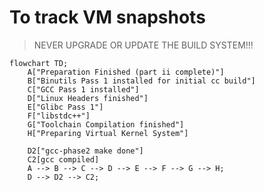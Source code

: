 # To track VM snapshots

> NEVER UPGRADE OR UPDATE THE BUILD SYSTEM!!! 

```mermaid
flowchart TD;
    A["Preparation Finished (part ii complete)"]
    B["Binutils Pass 1 installed for initial cc build"]
    C["GCC Pass 1 installed"]
    D["Linux Headers finished"]
    E["Glibc Pass 1"]
    F["libstdc++"]
    G["Toolchain Compilation finished"]
    H["Preparing Virtual Kernel System"]

    D2["gcc-phase2 make done"]
	C2[gcc compiled]
    A --> B --> C --> D --> E --> F --> G --> H;
    D --> D2 --> C2;
```